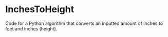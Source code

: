 # InchesToHeight
Code for a Python algorithm that converts an inputted amount of inches to feet and inches (height).
